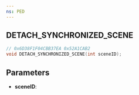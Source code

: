 ```yaml
---
ns: PED
---
```

## DETACH_SYNCHRONIZED_SCENE

```c
// 0x6D38F1F04CBB37EA 0x52A1CAB2
void DETACH_SYNCHRONIZED_SCENE(int sceneID);
```


## Parameters
* **sceneID**: 

